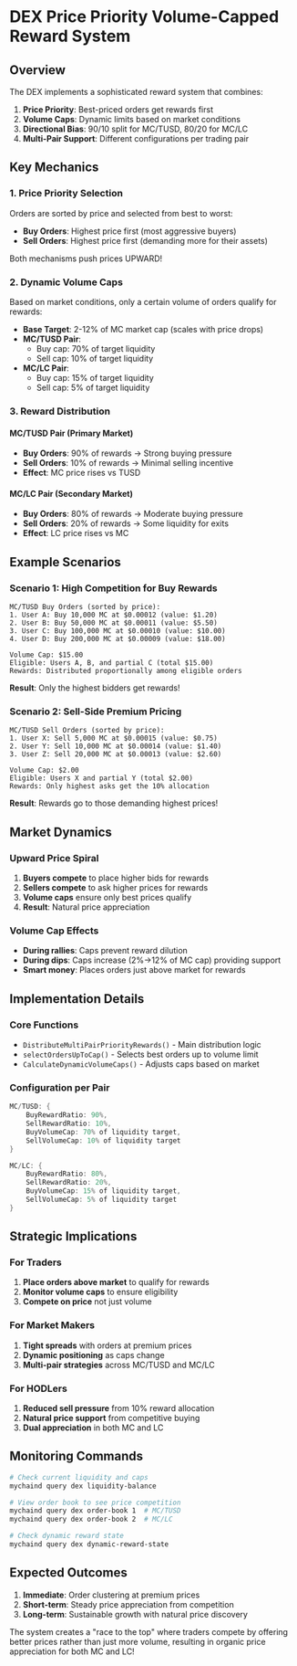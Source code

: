 # DEX Price Priority Volume-Capped Reward System

## Overview
The DEX implements a sophisticated reward system that combines:
1. **Price Priority**: Best-priced orders get rewards first
2. **Volume Caps**: Dynamic limits based on market conditions
3. **Directional Bias**: 90/10 split for MC/TUSD, 80/20 for MC/LC
4. **Multi-Pair Support**: Different configurations per trading pair

## Key Mechanics

### 1. Price Priority Selection
Orders are sorted by price and selected from best to worst:
- **Buy Orders**: Highest price first (most aggressive buyers)
- **Sell Orders**: Highest price first (demanding more for their assets)

Both mechanisms push prices UPWARD!

### 2. Dynamic Volume Caps
Based on market conditions, only a certain volume of orders qualify for rewards:
- **Base Target**: 2-12% of MC market cap (scales with price drops)
- **MC/TUSD Pair**: 
  - Buy cap: 70% of target liquidity
  - Sell cap: 10% of target liquidity
- **MC/LC Pair**:
  - Buy cap: 15% of target liquidity
  - Sell cap: 5% of target liquidity

### 3. Reward Distribution

#### MC/TUSD Pair (Primary Market)
- **Buy Orders**: 90% of rewards → Strong buying pressure
- **Sell Orders**: 10% of rewards → Minimal selling incentive
- **Effect**: MC price rises vs TUSD

#### MC/LC Pair (Secondary Market)
- **Buy Orders**: 80% of rewards → Moderate buying pressure
- **Sell Orders**: 20% of rewards → Some liquidity for exits
- **Effect**: LC price rises vs MC

## Example Scenarios

### Scenario 1: High Competition for Buy Rewards
```
MC/TUSD Buy Orders (sorted by price):
1. User A: Buy 10,000 MC at $0.00012 (value: $1.20)
2. User B: Buy 50,000 MC at $0.00011 (value: $5.50)
3. User C: Buy 100,000 MC at $0.00010 (value: $10.00)
4. User D: Buy 200,000 MC at $0.00009 (value: $18.00)

Volume Cap: $15.00
Eligible: Users A, B, and partial C (total $15.00)
Rewards: Distributed proportionally among eligible orders
```

**Result**: Only the highest bidders get rewards!

### Scenario 2: Sell-Side Premium Pricing
```
MC/TUSD Sell Orders (sorted by price):
1. User X: Sell 5,000 MC at $0.00015 (value: $0.75)
2. User Y: Sell 10,000 MC at $0.00014 (value: $1.40)
3. User Z: Sell 20,000 MC at $0.00013 (value: $2.60)

Volume Cap: $2.00
Eligible: Users X and partial Y (total $2.00)
Rewards: Only highest asks get the 10% allocation
```

**Result**: Rewards go to those demanding highest prices!

## Market Dynamics

### Upward Price Spiral
1. **Buyers compete** to place higher bids for rewards
2. **Sellers compete** to ask higher prices for rewards
3. **Volume caps** ensure only best prices qualify
4. **Result**: Natural price appreciation

### Volume Cap Effects
- **During rallies**: Caps prevent reward dilution
- **During dips**: Caps increase (2%→12% of MC cap) providing support
- **Smart money**: Places orders just above market for rewards

## Implementation Details

### Core Functions
- `DistributeMultiPairPriorityRewards()` - Main distribution logic
- `selectOrdersUpToCap()` - Selects best orders up to volume limit
- `CalculateDynamicVolumeCaps()` - Adjusts caps based on market

### Configuration per Pair
```go
MC/TUSD: {
    BuyRewardRatio: 90%,
    SellRewardRatio: 10%,
    BuyVolumeCap: 70% of liquidity target,
    SellVolumeCap: 10% of liquidity target
}

MC/LC: {
    BuyRewardRatio: 80%,
    SellRewardRatio: 20%,
    BuyVolumeCap: 15% of liquidity target,
    SellVolumeCap: 5% of liquidity target
}
```

## Strategic Implications

### For Traders
1. **Place orders above market** to qualify for rewards
2. **Monitor volume caps** to ensure eligibility
3. **Compete on price** not just volume

### For Market Makers
1. **Tight spreads** with orders at premium prices
2. **Dynamic positioning** as caps change
3. **Multi-pair strategies** across MC/TUSD and MC/LC

### For HODLers
1. **Reduced sell pressure** from 10% reward allocation
2. **Natural price support** from competitive buying
3. **Dual appreciation** in both MC and LC

## Monitoring Commands

```bash
# Check current liquidity and caps
mychaind query dex liquidity-balance

# View order book to see price competition
mychaind query dex order-book 1  # MC/TUSD
mychaind query dex order-book 2  # MC/LC

# Check dynamic reward state
mychaind query dex dynamic-reward-state
```

## Expected Outcomes

1. **Immediate**: Order clustering at premium prices
2. **Short-term**: Steady price appreciation from competition
3. **Long-term**: Sustainable growth with natural price discovery

The system creates a "race to the top" where traders compete by offering better prices rather than just more volume, resulting in organic price appreciation for both MC and LC!